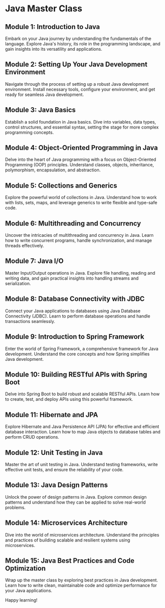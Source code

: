 # Java Master Class

## Module 1: Introduction to Java

Embark on your Java journey by understanding the fundamentals of the language. Explore Java's history, its role in the programming landscape, and gain insights into its versatility and applications.

## Module 2: Setting Up Your Java Development Environment

Navigate through the process of setting up a robust Java development environment. Install necessary tools, configure your environment, and get ready for seamless Java development.

## Module 3: Java Basics

Establish a solid foundation in Java basics. Dive into variables, data types, control structures, and essential syntax, setting the stage for more complex programming concepts.

## Module 4: Object-Oriented Programming in Java

Delve into the heart of Java programming with a focus on Object-Oriented Programming (OOP) principles. Understand classes, objects, inheritance, polymorphism, encapsulation, and abstraction.

## Module 5: Collections and Generics

Explore the powerful world of collections in Java. Understand how to work with lists, sets, maps, and leverage generics to write flexible and type-safe code.

## Module 6: Multithreading and Concurrency

Uncover the intricacies of multithreading and concurrency in Java. Learn how to write concurrent programs, handle synchronization, and manage threads effectively.

## Module 7: Java I/O

Master Input/Output operations in Java. Explore file handling, reading and writing data, and gain practical insights into handling streams and serialization.

## Module 8: Database Connectivity with JDBC

Connect your Java applications to databases using Java Database Connectivity (JDBC). Learn to perform database operations and handle transactions seamlessly.

## Module 9: Introduction to Spring Framework

Enter the world of Spring Framework, a comprehensive framework for Java development. Understand the core concepts and how Spring simplifies Java development.

## Module 10: Building RESTful APIs with Spring Boot

Delve into Spring Boot to build robust and scalable RESTful APIs. Learn how to create, test, and deploy APIs using this powerful framework.

## Module 11: Hibernate and JPA

Explore Hibernate and Java Persistence API (JPA) for effective and efficient database interaction. Learn how to map Java objects to database tables and perform CRUD operations.

## Module 12: Unit Testing in Java

Master the art of unit testing in Java. Understand testing frameworks, write effective unit tests, and ensure the reliability of your code.

## Module 13: Java Design Patterns

Unlock the power of design patterns in Java. Explore common design patterns and understand how they can be applied to solve real-world problems.

## Module 14: Microservices Architecture

Dive into the world of microservices architecture. Understand the principles and practices of building scalable and resilient systems using microservices.

## Module 15: Java Best Practices and Code Optimization

Wrap up the master class by exploring best practices in Java development. Learn how to write clean, maintainable code and optimize performance for your Java applications.

Happy learning!
